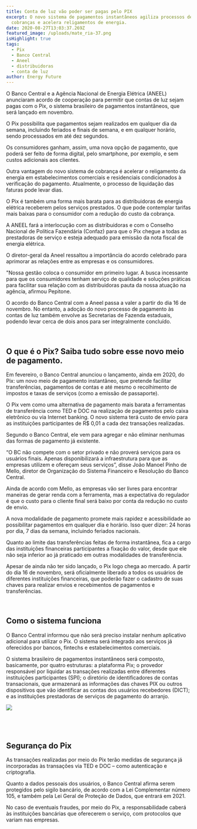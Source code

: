 ```yaml
---
title: Conta de luz vão poder ser pagas pelo PIX
excerpt: O novo sistema de pagamentos instantâneos agiliza processos de
  cobranças e acelera religamentos de energia.
date: 2020-08-27T13:03:37.269Z
featured_image: /uploads/mate_ria-37.png
isHighlight: true
tags:
  - Pix
  - Banco Central
  - Aneel
  - distribuidoras
  - conta de luz
author: Energy Future
---
```



O Banco Central e a Agência Nacional de Energia Elétrica (ANEEL) anunciaram acordo de cooperação para permitir que contas de luz sejam pagas com o Pix, o sistema brasileiro de pagamentos instantâneos, que será lançado em novembro.

O Pix possibilita que pagamentos sejam realizados em qualquer dia da semana, incluindo feriados e finais de semana, e em qualquer horário, sendo processados em até dez segundos. 

Os consumidores ganham, assim, uma nova opção de pagamento, que poderá ser feito de forma digital, pelo smartphone, por exemplo, e sem custos adicionais aos clientes.

Outra vantagem do novo sistema de cobrança é acelerar o religamento da energia em estabelecimentos comerciais e residenciais condicionados à verificação do pagamento. Atualmente, o processo de liquidação das faturas pode levar dias.

O Pix é também uma forma mais barata para as distribuidoras de energia elétrica receberem pelos serviços prestados. O que pode contemplar tarifas mais baixas para o consumidor com a redução do custo da cobrança.

A ANEEL fará a interlocução com as distribuidoras e com o Conselho Nacional de Política Fazendária (Confaz) para que o Pix chegue a todas as prestadoras de serviço e esteja adequado para emissão da nota fiscal de energia elétrica.

O diretor-geral da Aneel ressaltou a importância do acordo celebrado para aprimorar as relações entre as empresas e os consumidores.

"Nossa gestão coloca o consumidor em primeiro lugar. A busca incessante para que os consumidores tenham serviço de qualidade e soluções práticas para facilitar sua relação com as distribuidoras pauta da nossa atuação na agência, afirmou Pepitone.

O acordo do Banco Central com a Aneel passa a valer a partir do dia 16 de novembro. No entanto, a adoção do novo processo de pagamento às contas de luz também envolve as Secretarias de Fazenda estaduais, podendo levar cerca de dois anos para ser integralmente concluído.

<br>

## O que é o Pix? Saiba tudo sobre esse novo meio de pagamento.

Em fevereiro, o Banco Central anunciou o lançamento, ainda em 2020, do Pix: um novo meio de pagamento instantâneo, que  pretende facilitar transferências, pagamentos de contas e até mesmo o recolhimento de impostos e taxas de serviços (como a emissão de passaporte).

O Pix vem como uma alternativa de pagamento mais barata a ferramentas de transferência como TED e DOC na realização de pagamentos pelo caixa eletrônico ou via Internet banking. O novo sistema terá custo de envio para as instituições participantes de R$ 0,01 a cada dez transações realizadas.

Segundo o Banco Central, ele vem para agregar e não eliminar nenhumas das formas de pagamento já existente. 

“O BC não compete com o setor privado e não proverá serviços para os usuários finais. Apenas disponibilizará a infraestrutura para que as empresas utilizem e ofereçam seus serviços”, disse João Manoel Pinho de Mello, diretor de Organização do Sistema Financeiro e Resolução do Banco Central.

Ainda de acordo com Mello, as empresas vão ser livres para encontrar maneiras de gerar renda com a ferramenta, mas a expectativa do regulador é que o custo para o cliente final será baixo por conta da redução no custo de envio.

A nova modalidade de pagamento promete mais rapidez e acessibilidade ao possibilitar pagamentos em qualquer dia e horário. Isso quer dizer: 24 horas por dia, 7 dias da semana, incluindo feriados nacionais.

Quanto ao limite das transferências feitas de forma instantânea, fica a cargo das instituições financeiras participantes a fixação do valor, desde que ele não seja inferior ao já praticado em outras modalidades de transferência.

Apesar de ainda não ter sido lançado, o Pix logo chega ao mercado. A partir do dia 16 de novembro, será oficialmente liberado a todos os usuários de diferentes instituições financeiras, que poderão fazer o cadastro de suas chaves para realizar envios e recebimentos de pagamentos e transferências.

<br>

## Como o sistema funciona

O Banco Central informou que não será preciso instalar nenhum aplicativo adicional para utilizar o Pix.  O sistema será integrado aos serviços já oferecidos por bancos, fintechs e estabelecimentos comerciais. 

O sistema brasileiro de pagamentos instantâneos será composto, basicamente, por quatro estruturas: a plataforma Pix; o provedor responsável por liquidar as transações realizadas entre diferentes instituições participantes (SPI); o diretório de identificadores de contas transacionais, que armazenará as informações das chaves PIX ou outros dispositivos que vão identificar as contas dos usuários recebedores (DICT); e as instituições prestadoras de serviços de pagamento do arranjo.

![](/uploads/info-pagamentos-instantaneos-br-0809-2019-1-.jpg)

## <br>

## Segurança do Pix

As transações realizadas por meio do Pix terão medidas de segurança já incorporadas às transações via TED e DOC – como autenticação e criptografia. 

Quanto a dados pessoais dos usuários, o Banco Central afirma serem protegidos pelo sigilo bancário, de acordo com a Lei Complementar número 105, e também pela Lei Geral de Proteção de Dados, que entrará em 2021.

No caso de eventuais fraudes, por meio do Pix, a responsabilidade caberá às instituições bancárias que oferecerem o serviço, com protocolos que variam nas empresas.